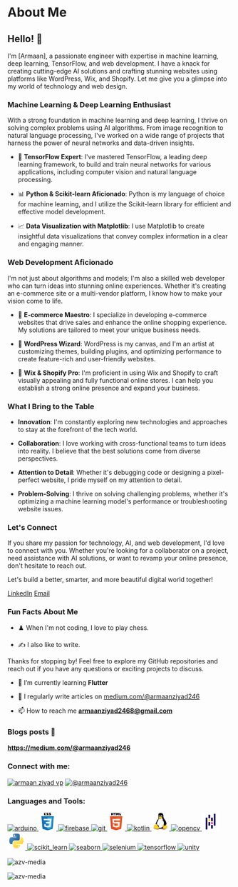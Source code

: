 # About Me

## Hello! 👋

I'm [Armaan], a passionate engineer with expertise in machine learning, deep learning, TensorFlow, and web development. I have a knack for creating cutting-edge AI solutions and crafting stunning websites using platforms like WordPress, Wix, and Shopify. Let me give you a glimpse into my world of technology and web design.

### Machine Learning & Deep Learning Enthusiast

With a strong foundation in machine learning and deep learning, I thrive on solving complex problems using AI algorithms. From image recognition to natural language processing, I've worked on a wide range of projects that harness the power of neural networks and data-driven insights.

- 🤖 **TensorFlow Expert**: I've mastered TensorFlow, a leading deep learning framework, to build and train neural networks for various applications, including computer vision and natural language processing.

- 📊 **Python & Scikit-learn Aficionado**: Python is my language of choice for machine learning, and I utilize the Scikit-learn library for efficient and effective model development.

- 📈 **Data Visualization with Matplotlib**: I use Matplotlib to create insightful data visualizations that convey complex information in a clear and engaging manner.

### Web Development Aficionado

I'm not just about algorithms and models; I'm also a skilled web developer who can turn ideas into stunning online experiences. Whether it's creating an e-commerce site or a multi-vendor platform, I know how to make your vision come to life.

- 🛒 **E-commerce Maestro**: I specialize in developing e-commerce websites that drive sales and enhance the online shopping experience. My solutions are tailored to meet your unique business needs.

- 🌟 **WordPress Wizard**: WordPress is my canvas, and I'm an artist at customizing themes, building plugins, and optimizing performance to create feature-rich and user-friendly websites.

- 🚀 **Wix & Shopify Pro**: I'm proficient in using Wix and Shopify to craft visually appealing and fully functional online stores. I can help you establish a strong online presence and expand your business.

### What I Bring to the Table

- **Innovation**: I'm constantly exploring new technologies and approaches to stay at the forefront of the tech world.

- **Collaboration**: I love working with cross-functional teams to turn ideas into reality. I believe that the best solutions come from diverse perspectives.

- **Attention to Detail**: Whether it's debugging code or designing a pixel-perfect website, I pride myself on my attention to detail.

- **Problem-Solving**: I thrive on solving challenging problems, whether it's optimizing a machine learning model's performance or troubleshooting website issues.

### Let's Connect

If you share my passion for technology, AI, and web development, I'd love to connect with you. Whether you're looking for a collaborator on a project, need assistance with AI solutions, or want to revamp your online presence, don't hesitate to reach out.

Let's build a better, smarter, and more beautiful digital world together!

[LinkedIn](https://www.linkedin.com/)
[Email](armaanziyad2468@gmail.com)

### Fun Facts About Me

- ♟️ When I'm not coding, I love to play chess.

- ✍️ I also like to write.

Thanks for stopping by! Feel free to explore my GitHub repositories and reach out if you have any questions or exciting projects to discuss.

- 🌱 I’m currently learning **Flutter**

- 📝 I regularly write articles on [medium.com/@armaanziyad246](medium.com/@armaanziyad246)

- 📫 How to reach me **armaanziyad2468@gmail.com**

### Blogs posts 📝
<!-- BLOG-POST-LIST:START -->
**https://medium.com/@armaanziyad246**
<!-- BLOG-POST-LIST:END -->

<h3 align="left">Connect with me:</h3>
<p align="left">
<a href="https://linkedin.com/in/armaan ziyad vp" target="blank"><img align="center" src="https://raw.githubusercontent.com/rahuldkjain/github-profile-readme-generator/master/src/images/icons/Social/linked-in-alt.svg" alt="armaan ziyad vp" height="30" width="40" /></a>
<a href="https://medium.com/@armaanziyad246" target="blank"><img align="center" src="https://raw.githubusercontent.com/rahuldkjain/github-profile-readme-generator/master/src/images/icons/Social/medium.svg" alt="@armaanziyad246" height="30" width="40" /></a>
</p>

<h3 align="left">Languages and Tools:</h3>
<p align="left"> <a href="https://www.arduino.cc/" target="_blank" rel="noreferrer"> <img src="https://cdn.worldvectorlogo.com/logos/arduino-1.svg" alt="arduino" width="40" height="40"/> </a> <a href="https://www.w3schools.com/css/" target="_blank" rel="noreferrer"> <img src="https://raw.githubusercontent.com/devicons/devicon/master/icons/css3/css3-original-wordmark.svg" alt="css3" width="40" height="40"/> </a> <a href="https://firebase.google.com/" target="_blank" rel="noreferrer"> <img src="https://www.vectorlogo.zone/logos/firebase/firebase-icon.svg" alt="firebase" width="40" height="40"/> </a> <a href="https://git-scm.com/" target="_blank" rel="noreferrer"> <img src="https://www.vectorlogo.zone/logos/git-scm/git-scm-icon.svg" alt="git" width="40" height="40"/> </a> <a href="https://www.w3.org/html/" target="_blank" rel="noreferrer"> <img src="https://raw.githubusercontent.com/devicons/devicon/master/icons/html5/html5-original-wordmark.svg" alt="html5" width="40" height="40"/> </a> <a href="https://kotlinlang.org" target="_blank" rel="noreferrer"> <img src="https://www.vectorlogo.zone/logos/kotlinlang/kotlinlang-icon.svg" alt="kotlin" width="40" height="40"/> </a> <a href="https://www.linux.org/" target="_blank" rel="noreferrer"> <img src="https://raw.githubusercontent.com/devicons/devicon/master/icons/linux/linux-original.svg" alt="linux" width="40" height="40"/> </a> <a href="https://opencv.org/" target="_blank" rel="noreferrer"> <img src="https://www.vectorlogo.zone/logos/opencv/opencv-icon.svg" alt="opencv" width="40" height="40"/> </a> <a href="https://pandas.pydata.org/" target="_blank" rel="noreferrer"> <img src="https://raw.githubusercontent.com/devicons/devicon/2ae2a900d2f041da66e950e4d48052658d850630/icons/pandas/pandas-original.svg" alt="pandas" width="40" height="40"/> </a> <a href="https://www.python.org" target="_blank" rel="noreferrer"> <img src="https://raw.githubusercontent.com/devicons/devicon/master/icons/python/python-original.svg" alt="python" width="40" height="40"/> </a> <a href="https://scikit-learn.org/" target="_blank" rel="noreferrer"> <img src="https://upload.wikimedia.org/wikipedia/commons/0/05/Scikit_learn_logo_small.svg" alt="scikit_learn" width="40" height="40"/> </a> <a href="https://seaborn.pydata.org/" target="_blank" rel="noreferrer"> <img src="https://seaborn.pydata.org/_images/logo-mark-lightbg.svg" alt="seaborn" width="40" height="40"/> </a> <a href="https://www.selenium.dev" target="_blank" rel="noreferrer"> <img src="https://raw.githubusercontent.com/detain/svg-logos/780f25886640cef088af994181646db2f6b1a3f8/svg/selenium-logo.svg" alt="selenium" width="40" height="40"/> </a> <a href="https://www.tensorflow.org" target="_blank" rel="noreferrer"> <img src="https://www.vectorlogo.zone/logos/tensorflow/tensorflow-icon.svg" alt="tensorflow" width="40" height="40"/> </a> <a href="https://unity.com/" target="_blank" rel="noreferrer"> <img src="https://www.vectorlogo.zone/logos/unity3d/unity3d-icon.svg" alt="unity" width="40" height="40"/> </a> </p>

<p><img align="center" src="https://github-readme-stats.vercel.app/api/top-langs?username=azv-media&show_icons=true&locale=en&layout=compact" alt="azv-media" /></p>

<p><img align="center" src="https://github-readme-streak-stats.herokuapp.com/?user=azv-media&" alt="azv-media" /></p>
